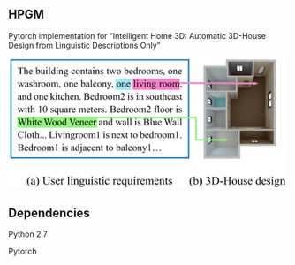 ## HPGM

Pytorch implementation for “Intelligent Home 3D: Automatic 3D-House Design from Linguistic Descriptions Only”


<div align=center><img src="./images/sample.png" alt="example"/></div>

## Dependencies
Python 2.7

Pytorch



